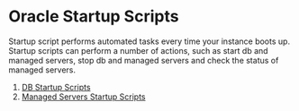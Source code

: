 Oracle Startup Scripts
==============

Startup script performs automated tasks every time your instance boots up. Startup scripts can perform a number of actions, such as start db and managed servers, stop db and managed servers and check the status of managed servers. 
 
1. [DB Startup Scripts](db/README.md)
1. [Managed Servers Startup Scripts](managedserver/README.md)

